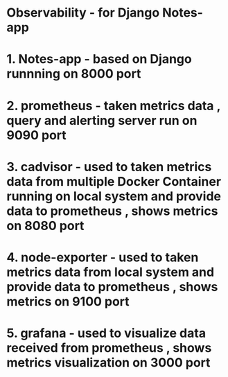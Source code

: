   # Observability - for Django Notes-app
  
  # 1. Notes-app - based on Django runnning on 8000 port
  # 2. prometheus - taken metrics data , query and alerting server run on 9090 port
  # 3. cadvisor - used to taken metrics data from multiple Docker Container running on local system and provide data to prometheus , shows metrics on 8080 port
  # 4. node-exporter - used to taken metrics data from local system and provide data to prometheus , shows metrics on 9100 port
  # 5. grafana - used to visualize data received from prometheus , shows metrics visualization on 3000 port 
